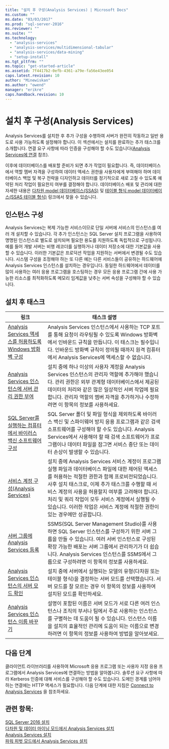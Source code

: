 ```yaml
---
title: "설치 후 구성(Analysis Services) | Microsoft Docs"
ms.custom: ""
ms.date: "03/03/2017"
ms.prod: "sql-server-2016"
ms.reviewer: ""
ms.suite: ""
ms.technology: 
  - "analysis-services"
  - "analysis-services/multidimensional-tabular"
  - "analysis-services/data-mining"
  - "setup-install"
ms.tgt_pltfrm: ""
ms.topic: "get-started-article"
ms.assetid: 7f4417b2-0efb-4361-a79e-fa56e43ee054
caps.latest.revision: 10
author: "Minewiskan"
ms.author: "owend"
manager: "erikre"
caps.handback.revision: 10
---
```

# 설치 후 구성(Analysis Services)
  Analysis Services를 설치한 후 추가 구성을 수행하여 서버가 완전히 작동하고 일반 용도로 사용 가능하도록 설정해야 합니다. 이 섹션에서는 설치를 완료하는 추가 태스크를 소개합니다. 연결 요구 사항에 따라 인증을 구성해야 할 수도 있습니다([Analysis Services에 연결](../../analysis-services/instances/connect-to-analysis-services.md) 참조).  
  
 이후에 데이터베이스를 배포할 준비가 되면 추가 작업이 필요합니다. 즉, 데이터베이스에서 역할 멤버 자격을 구성하여 데이터 액세스 권한을 사용자에게 부여해야 하며 데이터베이스 백업 및 복구 전략을 디자인하고 데이터를 정기적으로 새로 고칠 수 있도록 예약된 처리 작업이 필요한지 여부를 결정해야 합니다. 데이터베이스 배포 및 관리에 대한 자세한 내용은 [다차원 model 데이터베이스&#40;SSAS&#41;](../../analysis-services/multidimensional-models/multidimensional-model-databases-ssas.md) 및 [테이블 형식 model 데이터베이스&#40;SSAS 테이블 형식&#41;](../../analysis-services/tabular-models/tabular-model-databases-ssas-tabular.md) 링크에서 찾을 수 있습니다.  
  
## 인스턴스 구성  
 Analysis Services는 복제 가능한 서비스이므로 단일 서버에 서비스의 인스턴스를 여러 개 설치할 수 있습니다. 각 추가 인스턴스는 SQL Server 설치 프로그램을 사용하여 명명된 인스턴스로 별도로 설치되며 필요한 용도를 지원하도록 독립적으로 구성됩니다. 예를 들어 개발 서버는 비행 레코더를 실행하거나 데이터 저장소에 대한 기본값을 사용할 수 있습니다. 이러한 기본값은 프로덕션 작업을 지원하는 서버에서 변경될 수도 있습니다. 시스템 구성을 조정해야 하는 또 다른 예는 다른 서비스들이 공유하는 하드웨어에 Analysis Services 인스턴스를 설치하는 경우입니다. 동일한 하드웨어에서 데이터를 많이 사용하는 여러 응용 프로그램을 호스팅하는 경우 모든 응용 프로그램 간에 사용 가능한 리소스를 최적화하도록 메모리 임계값을 낮추는 서버 속성을 구성해야 할 수 있습니다.  
  
## 설치 후 태스크  
  
|링크|태스크 설명|  
|----------|----------------------|  
|[Analysis Services 액세스를 허용하도록 Windows 방화벽 구성](../../analysis-services/instances/configure-the-windows-firewall-to-allow-analysis-services-access.md)|Analysis Services 인스턴스에서 사용하는 TCP 포트를 통해 요청이 라우팅될 수 있도록 Windows 방화벽에서 인바운드 규칙을 만듭니다. 이 태스크는 필수입니다. 인바운드 방화벽 규칙이 정의될 때까지 원격 컴퓨터에서 Analysis Services에 액세스할 수 없습니다.|  
|[Analysis Services 인스턴스에 서버 관리 권한 부여](../../analysis-services/instances/grant-server-admin-rights-to-an-analysis-services-instance.md)|설치 중에 하나 이상의 사용자 계정을 Analysis Services 인스턴스의 관리자 역할에 추가해야 했습니다. 관리 권한은 외부 관계형 데이터베이스에서 제공된 데이터의 처리와 같은 많은 일상적인 서버 작업에 필요합니다. 관리자 역할의 멤버 자격을 추가하거나 수정하려면 이 항목의 정보를 사용하세요.|
|[SQL Server를 실행하는 컴퓨터에서 바이러스 백신 소프트웨어 구성](https://support.microsoft.com/kb/309422) |SQL Server 폴더 및 파일 형식을 제외하도록 바이러스 백신 및 스파이웨어 방지 응용 프로그램과 같은 검색 소프트웨어를 구성해야 할 수도 있습니다. Analysis Services에서 사용해야 할 때 검색 소프트웨어가 프로그램이나 데이터 파일을 잠그면 서비스 중단 또는 데이터 손상이 발생할 수 있습니다. |
|[서비스 계정 구성&#40;Analysis Services&#41;](../../analysis-services/instances/configure-service-accounts-analysis-services.md)|설치 중에 Analysis Services 서비스 계정이 프로그램 실행 파일과 데이터베이스 파일에 대한 제어된 액세스를 허용하는 적절한 권한과 함께 프로비전되었습니다. 사후 설치 태스크로, 이제 추가 태스크를 수행할 때 서비스 계정의 사용을 허용할지 여부를 고려해야 합니다. 처리 및 쿼리 작업이 모두 서비스 계정에서 실행될 수 있습니다. 이러한 작업은 서비스 계정에 적절한 권한이 있는 경우에만 성공합니다.|  
|[서버 그룹에 Analysis Services 등록](../../analysis-services/instances/register-an-analysis-services-instance-in-a-server-group.md)|SSMS(SQL Server Management Studio)를 사용하면 SQL Server 인스턴스를 구성하기 위한 서버 그룹을 만들 수 있습니다. 여러 서버 인스턴스로 구성된 확장 가능한 배포는 서버 그룹에서 관리하기가 더 쉽습니다. Analysis Services 인스턴스를 SSMS에서 그룹으로 구성하려면 이 항목의 정보를 사용하세요.|  
|[Analysis Services 인스턴스의 서버 모드 확인](../../analysis-services/instances/determine-the-server-mode-of-an-analysis-services-instance.md)|설치 중에 서버에서 실행되는 모델의 유형(다차원 또는 테이블 형식)을 결정하는 서버 모드를 선택했습니다. 서버 모드를 잘 모르는 경우 이 항목의 정보를 사용하여 설치된 모드를 확인하세요.|  
|[Analysis Services 인스턴스 이름 바꾸기](../../analysis-services/instances/rename-an-analysis-services-instance.md)|설명이 포함된 이름은 서버 모드가 서로 다른 여러 인스턴스나 조직의 부서나 팀에서 주로 사용하는 인스턴스를 구별하는 데 도움이 될 수 있습니다. 인스턴스 이름을 설치의 효율적인 관리에 도움이 되는 이름으로 변경하려면 이 항목의 정보를 사용하여 방법을 알아보세요.|  
  
## 다음 단계  
 클라이언트 라이브러리를 사용하여 Microsoft 응용 프로그램 또는 사용자 지정 응용 프로그램에서 Analysis Services에 연결하는 방법을 알아봅니다. 솔루션 요구 사항에 따라 Kerberos 인증에 대해 서비스를 구성해야 할 수도 있습니다. 도메인 경계를 넘어야 하는 연결에는 HTTP 액세스가 필요합니다. 다음 단계에 대한 지침은 [Connect to Analysis Services](../../analysis-services/instances/connect-to-analysis-services.md) 을 참조하세요.  
  
## 관련 항목:  
 [SQL Server 2016 설치](../../database-engine/install-windows/installation-for-sql-server-2016.md)   
 [다차원 및 데이터 마이닝 모드에서 Analysis Services 설치](../Topic/Install%20Analysis%20Services%20in%20Multidimensional%20and%20Data%20Mining%20Mode.md)   
 [Analysis Services 설치](../../analysis-services/instances/install-windows/install-analysis-services.md)   
 [파워 피벗 모드에서 Analysis Services 설치](../../analysis-services/instances/install-windows/install-analysis-services-in-power-pivot-mode.md)  
  
  